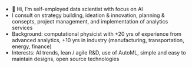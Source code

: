 - 👋 Hi, I’m self-employed data scientist with focus on AI 
- I consult on strategy building, ideation & innovation, planning & consepts, project management, and implementation of analytics services
- Background: computational physicist with +20 yrs of experience from advanced analytics, +10 yrs in industry (manufacturing, transportation, energy, finance)
- Interests: AI trends, lean / agile R&D, use of AutoML, simple and easy to maintain designs, open source technologies

<!---
czanalytics/czanalytics is a ✨ special ✨ repository because its `README.md` (this file) appears on your GitHub profile.
You can click the Preview link to take a look at your changes.
--->
